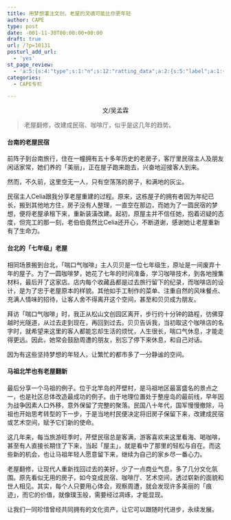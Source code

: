 ```yaml
---
title: 用梦想灌注文创，老屋的灵魂可能比你更年轻
author: CAPE
type: post
date: -001-11-30T00:00:00+00:00
draft: true
url: /?p=10131
posturl_add_url:
  - 'yes'
st_page_review:
  - 'a:5:{s:4:"type";s:1:"n";s:12:"ratting_data";a:2:{s:5:"label";a:1:{i:0;s:0:"";}s:5:"score";a:1:{i:0;s:1:"0";}}s:7:"postion";s:2:"tl";s:5:"title";s:0:"";s:11:"score_label";s:0:"";}'
categories:
  - CAPE专栏

---
```

<p style="text-align: center;">
  文/吴孟霖
</p>

>老屋翻修，改建成民宿、咖啡厅，似乎是这几年的趋势。

#### 台南的老屋民宿

前阵子到台南旅行，住在一幢拥有五十多年历史的老房子，客厅里民宿主人及朋友闲话家常，她们养的「美丽」，正在屋子跑来跑去，兴奋地迎接客人到来。

然而，不久前，这里空无一人，只有空荡荡的房子，和满地的灰尘。

民宿主人Celia跟我分享老屋重建的过程。原来，这栋屋子的拥有者因为年纪已长，搬到其他地方住，房子没有人整理，一直空在那边，而她为了一圆民宿的梦想，便将老屋承租下来，重新装潢改建。起初，原屋主并不信任她，抱着迟疑的态度，但完工的那一刻，老伯伯竟然比Celia还开心，不断道谢，感谢她让老屋重新有了生命力。

#### 台北的「七年级」老屋

相同场景搬到台北，「喘口气咖啡」主人贝贝是一位七年级生，原址是一间废弃十年的屋子。为了一圆咖啡梦，她花了七年的时间准备，学习咖啡技术，到各地搜集材料，最后开了这家店。店内每个收藏品都是过去旅行留下的纪录，而咖啡店的设计，是为了忠于老屋原本的样貌。其他如手工制作的菜单、注重自然的风味餐点、充满人情味的招待，让客人舍不得离开这个空间，甚至和贝贝成为朋友。

拜访「喘口气咖啡」时，我正从松山文创园区离开，步行约十分钟的路程，彷佛穿越时光隧道，从过去走到现在，再回到过去。贝贝告诉我，当初取这个咖啡店的名字时，就希望来这里的客人都能忘却生活的烦忧，人生很长，喘口气休息，才能走得更远。因此，她常会鼓励周遭的朋友，别忘了停下来休息，和自己对话。

因为有这些坚持梦想的年轻人，让繁忙的都市多了一分静谧的空间。

#### 马祖北竿也有老屋翻新

最后分享一个马祖的例子。位于北竿岛的芹壁村，是马祖地区最富盛名的景点之一，也是社区总体改造最成功的例子。由于地理位置处于整座岛的最前线，早年因为战争因素人口外移，意外保留了完整的聚落。民国八十年代，国军慢慢撤除，马祖也开始思考转型的下一步，于是当地村民便决定将旧房子保留下来，改建成民宿或艺术空间，赋予它们新的使命。

这几年来，每当旅游旺季时，芹壁民宿总是客满，游客喜欢来这里看海、喝咖啡，甚至有人直接长期住了下来，当起「屋主」，就是看中了那里的轻松与自在。而这些新的机会，也让马祖年轻人愿意留下来，继续为自己的家乡尽一番心力。

老屋翻修，让现代人重新找回过去的美好，少了一点商业气息，多了几分文化氛围。原先看似无用的房子，如今变成民宿、咖啡厅、艺术空间，透过崭新的面貌和世人相见。其实，每个人只要用心体会，观察周遭，就会发现许多美丽的「痕迹」，而它的价值，就像璞玉般，需要经过凋琢，才能显现。

让我们一同珍惜曾经共同拥有的文化资产，让它可以跟随时代进步，永续发展。

